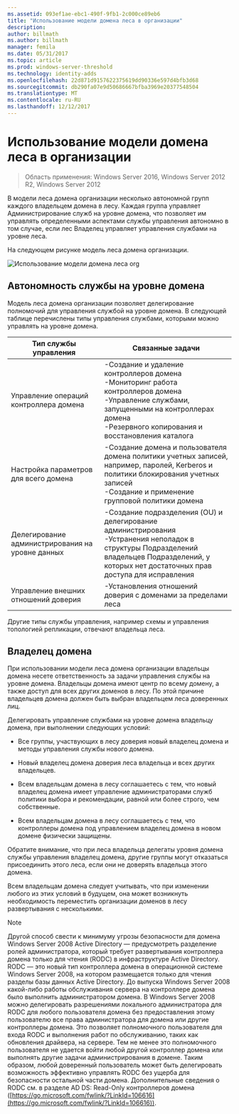 ```yaml
---
ms.assetid: 093ef1ae-ebc1-490f-9fb1-2c000ce89eb6
title: "Использование модели домена леса в организации"
description: 
author: billmath
ms.author: billmath
manager: femila
ms.date: 05/31/2017
ms.topic: article
ms.prod: windows-server-threshold
ms.technology: identity-adds
ms.openlocfilehash: 22d871d9157622375619dd90336e597d4bfb3d68
ms.sourcegitcommit: db290fa07e9d50686667bfba3969e20377548504
ms.translationtype: MT
ms.contentlocale: ru-RU
ms.lasthandoff: 12/12/2017
---
```

# <a name="using-the-organizational-domain-forest-model"></a>Использование модели домена леса в организации

>Область применения: Windows Server 2016, Windows Server 2012 R2, Windows Server 2012

В модели леса домена организации несколько автономной групп каждого владельцем домена в лесу. Каждая группа управляет Администрирование служб на уровне домена, что позволяет им управлять определенными аспектами службы управления автономно в том случае, если лес Владелец управляет управления службами на уровне леса.  
  
На следующем рисунке модель леса домена организации.  
  
![Использование модели домена леса org](../../media/Using-the-Organizational-Domain-Forest-Model/c50a3c6a-b0e4-43ec-ad62-f05d05f0bbd2.gif)  
  
## <a name="domain-level-service-autonomy"></a>Автономность службы на уровне домена  
Модель леса домена организации позволяет делегирование полномочий для управления службой на уровне домена. В следующей таблице перечислены типы управления службами, которыми можно управлять на уровне домена.  
  
|Тип службы управления|Связанные задачи|  
|------------------------------|--------------------|  
|Управление операций контроллера домена|-Создание и удаление контроллеров домена<br />-Мониторинг работа контроллеров домена<br />-Управление службами, запущенными на контроллерах домена<br />-Резервного копирования и восстановления каталога|  
|Настройка параметров для всего домена|-Создание домена и пользователя домена политики учетных записей, например, паролей, Kerberos и политики блокирования учетных записей<br />-Создание и применение групповой политики домена|  
|Делегирование администрирования на уровне данных|-Создание подразделения (OU) и делегирование администрирования<br />-Устранения неполадок в структуры Подразделений владельцев Подразделений, у которых нет достаточных прав доступа для исправления|  
|Управление внешних отношений доверия|-Установления отношений доверия с доменами за пределами леса|  
  
Другие типы службы управления, например схемы и управления топологией репликации, отвечают владельца леса.  
  
## <a name="domain-owner"></a>Владелец домена  
При использовании модели леса домена организации владельцы домена несете ответственность за задачи управления службы на уровне домена. Владельцы домена имеют центр по всему домену, а также доступ для всех других доменов в лесу. По этой причине владельцев домена должен быть выбран владельцем леса доверенных лиц.  
  
Делегировать управление службами на уровне домена владельцу домена, при выполнении следующих условий:  
  
-   Все группы, участвующих в лесу доверия новый владелец домена и методы управления службы нового домена.  
  
-   Новый владелец домена доверия леса владельца и всех других владельцев.  
  
-   Всем владельцам домена в лесу соглашаетесь с тем, что новый владелец домена имеет управление администраторами служб политики выбора и рекомендации, равной или более строго, чем собственные.  
  
-   Всем владельцам домена в лесу соглашаетесь с тем, что контроллеры домена под управлением владелец домена в новом домене физически защищены.  
  
Обратите внимание, что при леса владельца делегаты уровня домена службы управления владелец домена, другие группы могут отказаться присоединить этого леса, если они не доверять владельца этого домена.  
  
Всем владельцам домена следует учитывать, что при изменении любого из этих условий в будущем, она может возникнуть необходимость переместить организации доменов в лесу развертывания с несколькими.  
  
> [!NOTE]  
> Другой способ свести к минимуму угрозы безопасности для домена Windows Server 2008 Active Directory — предусмотреть разделение ролей администратора, который требует развертывания контроллера домена только для чтения (RODC) в инфраструктуре Active Directory. RODC — это новый тип контроллера домена в операционной системе Windows Server 2008, на котором размещается только для чтения разделы базы данных Active Directory. До выпуска Windows Server 2008 какой-либо работы обслуживания сервера на контроллере домена было выполнить администратором домена. В Windows Server 2008 можно делегировать разрешениями локального администратора для RODC для любого пользователя домена без предоставления этому пользователю все права администратора для домена или другие контроллеры домена. Это позволяет полномочного пользователя для входа RODC и выполнения работ по обслуживанию, таких как обновления драйвера, на сервере. Тем не менее это полномочного пользователя не удается войти любой другой контроллер домена или выполнять другие задачи администрирования в домене. Таким образом, любой доверенный пользователь может быть делегировать возможность эффективно управлять RODC без ущерба для безопасности остальной части домена. Дополнительные сведения о RODC см. в разделе AD DS: Read-Only контроллеров домена ([https://go.microsoft.com/fwlink/?LinkId=106616](https://go.microsoft.com/fwlink/?LinkId=106616)).  
  


